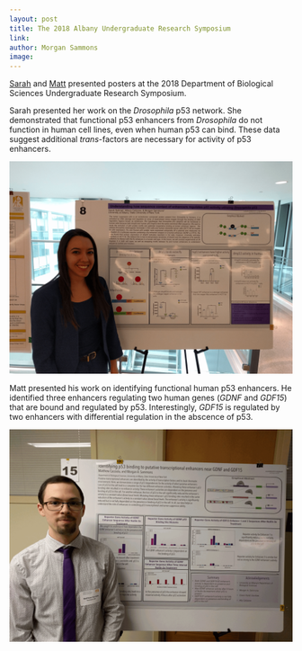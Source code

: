 ```yaml
---
layout: post
title: The 2018 Albany Undergraduate Research Symposium
link: 
author: Morgan Sammons
image: 
---
```




[Sarah](/team/sarah-soliman/) and [Matt](/team/matthew-cacciola) presented posters at the 2018 Department of Biological Sciences Undergraduate Research Symposium. 

Sarah presented her work on the *Drosophila* p53 network. She demonstrated that functional p53 enhancers from *Drosophila* do not function in human cell lines, even when human p53 can bind. These data suggest additional *trans*-factors are necessary for activity of p53 enhancers. 

![](/images/news/Soliman_UGRS_2018.png)


Matt presented his work on identifying functional human p53 enhancers. He identified three enhancers regulating two human genes (*GDNF* and *GDF15*) that are bound and regulated by p53. Interestingly, *GDF15* is regulated by two enhancers with differential regulation in the abscence of p53. 

![](/images/news/Cacciola_UGRS_2018.png)